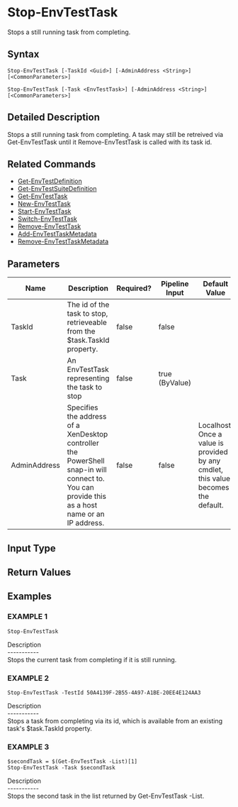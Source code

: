 ﻿# Stop-EnvTestTask

   Stops a still running task from completing.

## Syntax
```
Stop-EnvTestTask [-TaskId <Guid>] [-AdminAddress <String>] [<CommonParameters>]

Stop-EnvTestTask [-Task <EnvTestTask>] [-AdminAddress <String>] [<CommonParameters>]
```

## Detailed Description
   Stops a still running task from completing.  A task may still be retreived via Get-EnvTestTask until it Remove-EnvTestTask is called with its task id.

## Related Commands
  * [Get-EnvTestDefinition](Get-EnvTestDefinition.html)
  * [Get-EnvTestSuiteDefinition](Get-EnvTestSuiteDefinition.html)
  * [Get-EnvTestTask](Get-EnvTestTask.html)
  * [New-EnvTestTask](New-EnvTestTask.html)
  * [Start-EnvTestTask](Start-EnvTestTask.html)
  * [Switch-EnvTestTask](Switch-EnvTestTask.html)
  * [Remove-EnvTestTask](Remove-EnvTestTask.html)
  * [Add-EnvTestTaskMetadata](Add-EnvTestTaskMetadata.html)
  * [Remove-EnvTestTaskMetadata](Remove-EnvTestTaskMetadata.html)
## Parameters

| Name   | Description | Required? | Pipeline Input | Default Value |
| --- | --- | --- | --- | --- |
| TaskId | The id of the task to stop, retrieveable from the $task.TaskId property. | false | false |  |
| Task | An EnvTestTask representing the task to stop | false | true (ByValue) |  |
| AdminAddress | Specifies the address of a XenDesktop controller the PowerShell snap-in will connect to. You can provide this as a host name or an IP address. | false | false | Localhost. Once a value is provided by any cmdlet, this value becomes the default. |

## Input Type
### 
   
## Return Values
### 
   
## Examples

### EXAMPLE 1
```
Stop-EnvTestTask
```
   Description<br>-----------<br>Stops the current task from completing if it is still running.
### EXAMPLE 2
```
Stop-EnvTestTask -TestId 50A4139F-2B55-4A97-A1BE-20EE4E124AA3
```
   Description<br>-----------<br>Stops a task from completing via its id, which is available from an existing task's $task.TaskId property.
### EXAMPLE 3
```
$secondTask = $(Get-EnvTestTask -List)[1]
Stop-EnvTestTask -Task $secondTask
```
   Description<br>-----------<br>Stops the second task in the list returned by Get-EnvTestTask -List.

